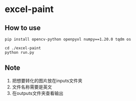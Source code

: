 # excel-paint
 
## How to use
```code
pip install opencv-python openpyxl numpy==1.20.0 tqdm os
```
```code
cd ./excel-paint
python run.py
```

## Note
1. 把想要转化的图片放在inputs文件夹
2. 文件名称需要是英文
3. 在outputs文件夹查看输出
